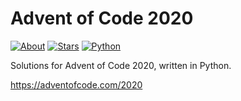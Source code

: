 Advent of Code 2020
===================

[![About](https://img.shields.io/badge/Advent%20of%20Code%20🎄-2020-brightgreen)](https://adventofcode.com/2020/)
[![Stars](https://img.shields.io/badge/stars%20⭐-0-yellow)](https://adventofcode.com/2020/stats)
[![Python](https://img.shields.io/badge/python-3670A0?logo=python&logoColor=ffdd54)](https://www.python.org)

Solutions for Advent of Code 2020, written in Python.

https://adventofcode.com/2020
